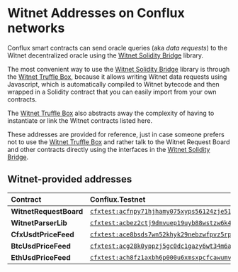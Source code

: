 # Witnet Addresses on Conflux networks

Conflux smart contracts can send oracle queries (aka _data requests_) to the Witnet decentralized oracle using the
[Witnet Solidity Bridge] library.

The most convenient way to use the [Witnet Solidity Bridge] library is through the [Witnet Truffle Box], because it
allows writing Witnet data requests using Javascript, which is automatically compiled to Witnet bytecode and then
wrapped in a Solidity contract that you can easily import from your own contracts.

The [Witnet Truffle Box] also abstracts away the complexity of having to instantiate or link the Witnet contracts
listed here.

These addresses are provided for reference, just in case someone prefers not to use the [Witnet Truffle Box] and
rather talk to the Witnet Request Board and other contracts directly using the interfaces in the [Witnet Solidity Bridge].

## Witnet-provided addresses

| Contract | Conflux.Testnet | Conflux.Mainnet |
| :------- | :-------------- | :-------------- |
| **WitnetRequestBoard** | [`cfxtest:acfnpy71hjhamy075xyps56124zje5154ux9nte7vt`](https://testnet.confluxscan.io/address/cfxtest:acfnpy71hjhamy075xyps56124zje5154ux9nte7vt) | Stay tuned!
| **WitnetParserLib**  | [`cfxtest:acbez2ctj9dmvuep19uyb88wstzw6k41wyzct8ezh7`](https://testnet.confluxscan.io/address/cfxtest:acbez2ctj9dmvuep19uyb88wstzw6k41wyzct8ezh7) | Stay tuned!
| **CfxUsdtPriceFeed**  | [`cfxtest:ace8bsds7wn52khyk29nebzwfpvz5rppd28kcxetj8`](https://testnet.confluxscan.io/address/cfxtest:ace8bsds7wn52khyk29nebzwfpvz5rppd28kcxetj8) | Stay tuned!
| **BtcUsdPriceFeed**  | [`cfxtest:acg28k0yppzj5gc0dc1gazy6wt34m6ak5j5t12htkn`](https://testnet.confluxscan.io/address/cfxtest:acexkt9t0dm7tzhv9t1znbnc83ehtb703u9pyvd0cd) | Stay tuned!
| **EthUsdPriceFeed** | [`cfxtest:ach8fz1axbh6p000u6xmsxpcfcawumvuyau4ac8tu5`](https://testnet.confluxscan.io/address/cfxtest:achf22mnyxrkt4bd4xb9b1fufwdw3bhg2pe445me8s) | Stay tuned!

[Witnet Solidity Bridge]: https://github.com/witnet/witnet-solidity-bridge
[Witnet Truffle Box]: /try/use-from-ethereum
